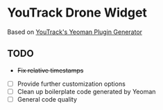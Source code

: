 # YouTrack Drone Widget
Based on [YouTrack's Yeoman Plugin Generator](https://github.com/JetBrains/ring-ui/tree/master/packages/generator/hub-widget)


## TODO
- ~~Fix relative timestamps~~
- [ ] Provide further customization options
- [ ] Clean up boilerplate code generated by Yeoman
- [ ] General code quality
